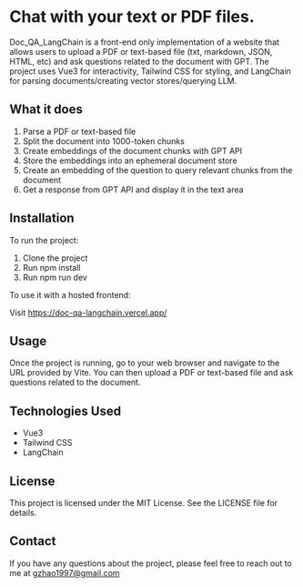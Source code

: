 # Chat with your text or PDF files.

Doc_QA_LangChain is a front-end only implementation of a website that allows users to upload a PDF or text-based file (txt, markdown, JSON, HTML, etc) and ask questions related to the document with GPT. The project uses Vue3 for interactivity, Tailwind CSS for styling, and LangChain for parsing documents/creating vector stores/querying LLM.

## What it does

1. Parse a PDF or text-based file
2. Split the document into 1000-token chunks
3. Create embeddings of the document chunks with GPT API
4. Store the embeddings into an ephemeral document store
5. Create an embedding of the question to query relevant chunks from the document
6. Get a response from GPT API and display it in the text area


## Installation

To run the project:

1. Clone the project
2. Run npm install
3. Run npm run dev

To use it with a hosted frontend:

Visit https://doc-qa-langchain.vercel.app/

## Usage
Once the project is running, go to your web browser and navigate to the URL provided by Vite. You can then upload a PDF or text-based file and ask questions related to the document.

## Technologies Used

- Vue3
- Tailwind CSS
- LangChain

## License
This project is licensed under the MIT License. See the LICENSE file for details.

## Contact
If you have any questions about the project, please feel free to reach out to me at gzhao1997@gmail.com
